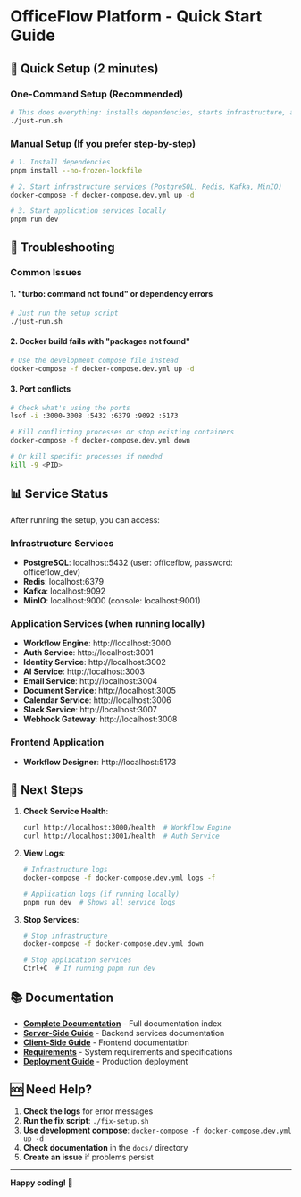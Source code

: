 # OfficeFlow Platform - Quick Start Guide

## 🚀 Quick Setup (2 minutes)

### One-Command Setup (Recommended)

```bash
# This does everything: installs dependencies, starts infrastructure, and runs services
./just-run.sh
```

### Manual Setup (If you prefer step-by-step)

```bash
# 1. Install dependencies
pnpm install --no-frozen-lockfile

# 2. Start infrastructure services (PostgreSQL, Redis, Kafka, MinIO)
docker-compose -f docker-compose.dev.yml up -d

# 3. Start application services locally
pnpm run dev
```

## 🔧 Troubleshooting

### Common Issues

#### 1. "turbo: command not found" or dependency errors

```bash
# Just run the setup script
./just-run.sh
```

#### 2. Docker build fails with "packages not found"

```bash
# Use the development compose file instead
docker-compose -f docker-compose.dev.yml up -d
```

#### 3. Port conflicts

```bash
# Check what's using the ports
lsof -i :3000-3008 :5432 :6379 :9092 :5173

# Kill conflicting processes or stop existing containers
docker-compose -f docker-compose.dev.yml down

# Or kill specific processes if needed
kill -9 <PID>
```

## 📊 Service Status

After running the setup, you can access:

### Infrastructure Services

- **PostgreSQL**: localhost:5432 (user: officeflow, password: officeflow_dev)
- **Redis**: localhost:6379
- **Kafka**: localhost:9092
- **MinIO**: localhost:9000 (console: localhost:9001)

### Application Services (when running locally)

- **Workflow Engine**: http://localhost:3000
- **Auth Service**: http://localhost:3001
- **Identity Service**: http://localhost:3002
- **AI Service**: http://localhost:3003
- **Email Service**: http://localhost:3004
- **Document Service**: http://localhost:3005
- **Calendar Service**: http://localhost:3006
- **Slack Service**: http://localhost:3007
- **Webhook Gateway**: http://localhost:3008

### Frontend Application

- **Workflow Designer**: http://localhost:5173

## 🎯 Next Steps

1. **Check Service Health**:

   ```bash
   curl http://localhost:3000/health  # Workflow Engine
   curl http://localhost:3001/health  # Auth Service
   ```

2. **View Logs**:

   ```bash
   # Infrastructure logs
   docker-compose -f docker-compose.dev.yml logs -f

   # Application logs (if running locally)
   pnpm run dev  # Shows all service logs
   ```

3. **Stop Services**:

   ```bash
   # Stop infrastructure
   docker-compose -f docker-compose.dev.yml down

   # Stop application services
   Ctrl+C  # If running pnpm run dev
   ```

## 📚 Documentation

- **[Complete Documentation](docs/README.md)** - Full documentation index
- **[Server-Side Guide](docs/SERVER_SIDE.md)** - Backend services documentation
- **[Client-Side Guide](docs/CLIENT_SIDE.md)** - Frontend documentation
- **[Requirements](docs/REQUIREMENTS.md)** - System requirements and specifications
- **[Deployment Guide](DEPLOYMENT.md)** - Production deployment

## 🆘 Need Help?

1. **Check the logs** for error messages
2. **Run the fix script**: `./fix-setup.sh`
3. **Use development compose**: `docker-compose -f docker-compose.dev.yml up -d`
4. **Check documentation** in the `docs/` directory
5. **Create an issue** if problems persist

---

**Happy coding! 🎉**
